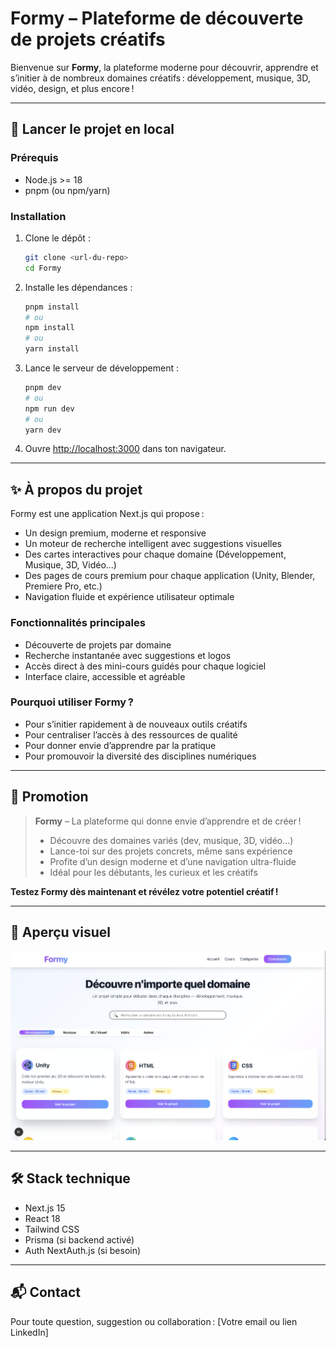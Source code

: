 # Formy – Plateforme de découverte de projets créatifs

Bienvenue sur **Formy**, la plateforme moderne pour découvrir, apprendre et s’initier à de nombreux domaines créatifs : développement, musique, 3D, vidéo, design, et plus encore !

---

## 🚀 Lancer le projet en local

### Prérequis
- Node.js >= 18
- pnpm (ou npm/yarn)

### Installation

1. Clone le dépôt :
   ```bash
   git clone <url-du-repo>
   cd Formy
   ```
2. Installe les dépendances :
   ```bash
   pnpm install
   # ou
   npm install
   # ou
   yarn install
   ```
3. Lance le serveur de développement :
   ```bash
   pnpm dev
   # ou
   npm run dev
   # ou
   yarn dev
   ```
4. Ouvre [http://localhost:3000](http://localhost:3000) dans ton navigateur.

---

## ✨ À propos du projet

Formy est une application Next.js qui propose :
- Un design premium, moderne et responsive
- Un moteur de recherche intelligent avec suggestions visuelles
- Des cartes interactives pour chaque domaine (Développement, Musique, 3D, Vidéo…)
- Des pages de cours premium pour chaque application (Unity, Blender, Premiere Pro, etc.)
- Navigation fluide et expérience utilisateur optimale

### Fonctionnalités principales
- Découverte de projets par domaine
- Recherche instantanée avec suggestions et logos
- Accès direct à des mini-cours guidés pour chaque logiciel
- Interface claire, accessible et agréable

### Pourquoi utiliser Formy ?
- Pour s’initier rapidement à de nouveaux outils créatifs
- Pour centraliser l’accès à des ressources de qualité
- Pour donner envie d’apprendre par la pratique
- Pour promouvoir la diversité des disciplines numériques

---

## 🌟 Promotion

> **Formy** – La plateforme qui donne envie d’apprendre et de créer !
>
> - Découvre des domaines variés (dev, musique, 3D, vidéo…)
> - Lance-toi sur des projets concrets, même sans expérience
> - Profite d’un design moderne et d’une navigation ultra-fluide
> - Idéal pour les débutants, les curieux et les créatifs

**Testez Formy dès maintenant et révélez votre potentiel créatif !**

---

## 📸 Aperçu visuel

![Aperçu de Formy](./public/preview.png)

---

## 🛠️ Stack technique
- Next.js 15
- React 18
- Tailwind CSS
- Prisma (si backend activé)
- Auth NextAuth.js (si besoin)

---

## 📬 Contact
Pour toute question, suggestion ou collaboration : [Votre email ou lien LinkedIn]
